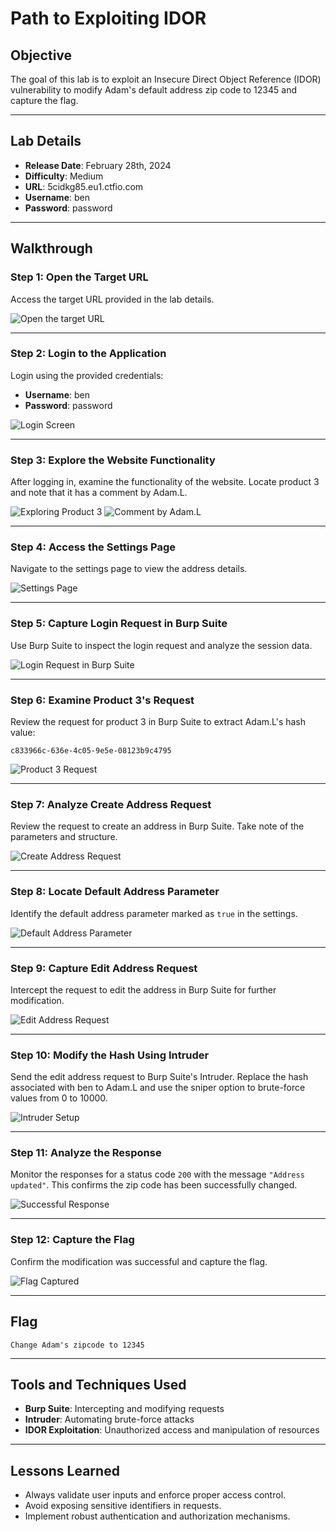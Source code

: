 # Path to Exploiting IDOR

## Objective

The goal of this lab is to exploit an Insecure Direct Object Reference (IDOR) vulnerability to modify Adam's default address zip code to 12345 and capture the flag.

---

## Lab Details

- **Release Date**: February 28th, 2024
- **Difficulty**: Medium
- **URL**: 5cidkg85.eu1.ctfio.com
- **Username**: ben
- **Password**: password

---

## Walkthrough

### Step 1: Open the Target URL

Access the target URL provided in the lab details.

![Open the target URL](./Assets/image.png)

---

### Step 2: Login to the Application

Login using the provided credentials:

- **Username**: ben
- **Password**: password

![Login Screen](./Assets/image%201.png)

---

### Step 3: Explore the Website Functionality

After logging in, examine the functionality of the website. Locate product 3 and note that it has a comment by Adam.L.

![Exploring Product 3](./Assets/image%202.png)
![Comment by Adam.L](./Assets/image%203.png)

---

### Step 4: Access the Settings Page

Navigate to the settings page to view the address details.

![Settings Page](./Assets/image%204.png)

---

### Step 5: Capture Login Request in Burp Suite

Use Burp Suite to inspect the login request and analyze the session data.

![Login Request in Burp Suite](./Assets/image%205.png)

---

### Step 6: Examine Product 3's Request

Review the request for product 3 in Burp Suite to extract Adam.L's hash value:

```text
c833966c-636e-4c05-9e5e-08123b9c4795
```

![Product 3 Request](./Assets/image%206.png)

---

### Step 7: Analyze Create Address Request

Review the request to create an address in Burp Suite. Take note of the parameters and structure.

![Create Address Request](./Assets/image%207.png)

---

### Step 8: Locate Default Address Parameter

Identify the default address parameter marked as `true` in the settings.

![Default Address Parameter](./Assets/image%208.png)

---

### Step 9: Capture Edit Address Request

Intercept the request to edit the address in Burp Suite for further modification.

![Edit Address Request](./Assets/image%209.png)

---

### Step 10: Modify the Hash Using Intruder

Send the edit address request to Burp Suite's Intruder. Replace the hash associated with ben to Adam.L and use the sniper option to brute-force values from 0 to 10000.

![Intruder Setup](./Assets/image%2010.png)

---

### Step 11: Analyze the Response

Monitor the responses for a status code `200` with the message `"Address updated"`. This confirms the zip code has been successfully changed.

![Successful Response](./Assets/image%2011.png)

---

### Step 12: Capture the Flag

Confirm the modification was successful and capture the flag.

![Flag Captured](./Assets/image%2012.png)

---

## Flag

```text
Change Adam's zipcode to 12345
```

---

## Tools and Techniques Used

- **Burp Suite**: Intercepting and modifying requests
- **Intruder**: Automating brute-force attacks
- **IDOR Exploitation**: Unauthorized access and manipulation of resources

---

## Lessons Learned

- Always validate user inputs and enforce proper access control.
- Avoid exposing sensitive identifiers in requests.
- Implement robust authentication and authorization mechanisms.
